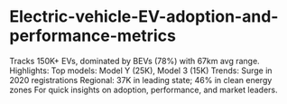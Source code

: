 # Electric-vehicle-EV-adoption-and-performance-metrics
Tracks 150K+ EVs, dominated by BEVs (78%) with 67km avg range. Highlights:  Top models: Model Y (25K), Model 3 (15K)  Trends: Surge in 2020 registrations  Regional: 37K in leading state; 46% in clean energy zones  For quick insights on adoption, performance, and market leaders.
